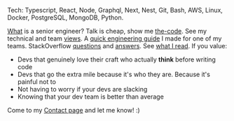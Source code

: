 Tech: Typescript, React, Node, Graphql, Next, Nest, Git, Bash, AWS, Linux, Docker, PostgreSQL, MongoDB, Python.

[What](https://www.kitchensoap.com/2012/10/25/on-being-a-senior-engineer/) is a senior engineer? Talk is cheap, show me [the-code](https://github.com/zenVentzi?tab=repositories). See my technical and team [views](https://www.zenventzi.com/blog/tech-software-engineering-views). A [quick engineering guide](https://www.zenventzi.com/blog/quick-engineering-guide-for-one-of-my-teams) I made for one of my teams. StackOverflow [questions](https://stackoverflow.com/users/4132182/zenventzi?tab=questions&sort=votes) and [answers](https://stackoverflow.com/users/4132182/zenventzi?tab=answers&sort=votes). See [what I read](https://www.zenventzi.com/blog/engineering-library). If you value:
- Devs that genuinely love their craft who actually **think** before writing code
- Devs that go the extra mile because it's who they are. Because it's painful not to
- Not having to worry if your devs are slacking
- Knowing that your dev team is better than average

Come to my [Contact page](https://www.zenventzi.com/contact) and let me know! :)
